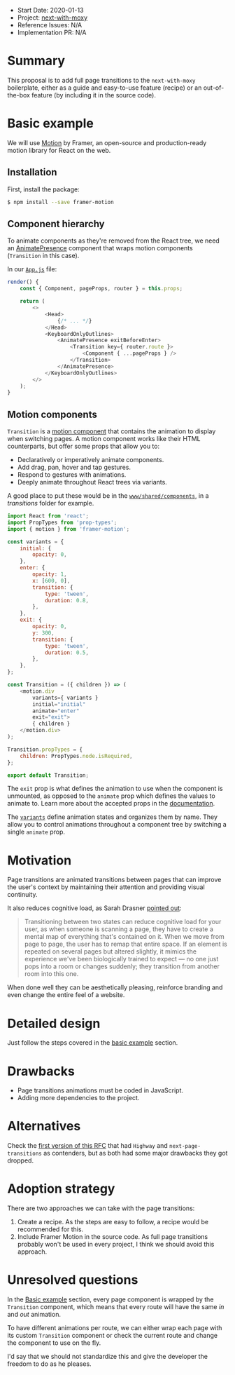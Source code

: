 - Start Date: 2020-01-13
- Project: [next-with-moxy](https://github.com/moxystudio/next-with-moxy)
- Reference Issues: N/A
- Implementation PR: N/A

# Summary

This proposal is to add full page transitions to the `next-with-moxy` boilerplate, either as a guide and easy-to-use feature (recipe) or an out-of-the-box feature (by including it in the source code).

# Basic example

We will use [Motion](https://www.framer.com/motion/) by Framer, an open-source and production-ready motion library for React on the web.

## Installation

First, install the package:

```sh
$ npm install --save framer-motion
```

## Component hierarchy

To animate components as they're removed from the React tree, we need an [AnimatePresence](https://www.framer.com/api/motion/animate-presence/) component that wraps motion components (`Transition` in this case).

In our [`App.js`](https://github.com/moxystudio/next-with-moxy/blob/master/www/app/App.js) file:

```js
render() {
    const { Component, pageProps, router } = this.props;

    return (
        <>
            <Head>
                {/* ... */}
            </Head>
            <KeyboardOnlyOutlines>
                <AnimatePresence exitBeforeEnter>
                    <Transition key={ router.route }>
                        <Component { ...pageProps } />
                    </Transition>
                </AnimatePresence>
            </KeyboardOnlyOutlines>
        </>
    );
}
```

## Motion components

`Transition` is a [motion component](https://www.framer.com/api/motion/component/) that contains the animation to display when switching pages. A motion component works like their HTML counterparts, but offer some props that allow you to:

- Declaratively or imperatively animate components.
- Add drag, pan, hover and tap gestures.
- Respond to gestures with animations.
- Deeply animate throughout React trees via variants.

A good place to put these would be in the [`www/shared/components`](https://github.com/moxystudio/next-with-moxy/tree/master/www/shared/components), in a *transitions* folder for example.

```js
import React from 'react';
import PropTypes from 'prop-types';
import { motion } from 'framer-motion';

const variants = {
    initial: {
        opacity: 0,
    },
    enter: {
        opacity: 1,
        x: [600, 0],
        transition: {
            type: 'tween',
            duration: 0.8,
        },
    },
    exit: {
        opacity: 0,
        y: 300,
        transition: {
            type: 'tween',
            duration: 0.5,
        },
    },
};

const Transition = ({ children }) => (
    <motion.div
        variants={ variants }
        initial="initial"
        animate="enter"
        exit="exit">
        { children }
    </motion.div>
);

Transition.propTypes = {
    children: PropTypes.node.isRequired,
};

export default Transition;
```

The `exit` prop is what defines the animation to use when the component is unmounted, as opposed to the `animate` prop which defines the values to animate to. Learn more about the accepted props in the [documentation](https://www.framer.com/api/motion/component/#props).

The [`variants`](https://www.framer.com/api/motion/animation/#variants) define animation states and organizes them by name. They allow you to control animations throughout a component tree by switching a single `animate` prop.

# Motivation

Page transitions are animated transitions between pages that can improve the user's context by maintaining their attention and providing visual continuity.

It also reduces cognitive load, as Sarah Drasner [pointed out](https://css-tricks.com/native-like-animations-for-page-transitions-on-the-web/):

 > Transitioning between two states can reduce cognitive load for your user, as when someone is scanning a page, they have to create a mental map of everything that's contained on it. When we move from page to page, the user has to remap that entire space. If an element is repeated on several pages but altered slightly, it mimics the experience we've been biologically trained to expect — no one just pops into a room or changes suddenly; they transition from another room into this one.

When done well they can be aesthetically pleasing, reinforce branding and even change the entire feel of a website.

# Detailed design

Just follow the steps covered in the [basic example](#basic-example) section.

# Drawbacks

- Page transitions animations must be coded in JavaScript.
- Adding more dependencies to the project.

# Alternatives

Check the [first version of this RFC](https://github.com/moxystudio/rfcs-oss/pull/4) that had `Highway` and `next-page-transitions` as contenders, but as both had some major drawbacks they got dropped.

# Adoption strategy

There are two approaches we can take with the page transitions:

1. Create a recipe. As the steps are easy to follow, a recipe would be recommended for this.
2. Include Framer Motion in the source code. As full page transitions probably won't be used in every project, I think we should avoid this approach.

# Unresolved questions

In the [Basic example](#basic-example) section, every page component is wrapped by the `Transition` component, which means that every route will have the same *in* and *out* animation.

To have different animations per route, we can either wrap each page with its custom `Transition` component or check the current route and change the component to use on the fly.

I'd say that we should not standardize this and give the developer the freedom to do as he pleases.
